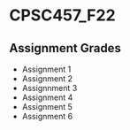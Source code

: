 # CPSC457_F22
## Assignment Grades ##
* Assignment 1
* Assignment 2
* Assignnment 3
* Assignment 4
* Assignment 5
* Assignment 6
